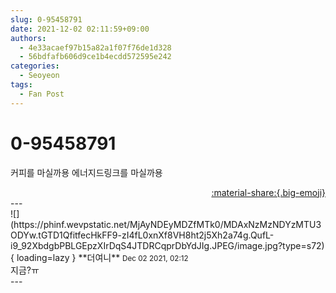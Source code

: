```yaml
---
slug: 0-95458791
date: 2021-12-02 02:11:59+09:00
authors:
  - 4e33acaef97b15a82a1f07f76de1d328
  - 56bdfafb606d9ce1b4ecdd572595e242
categories:
  - Seoyeon
tags:
  - Fan Post
---
```


# 0-95458791

<div class="post-container" markdown="1">
<div class="content-container md-sidebar__scrollwrap" markdown="1">

커피를 마실까용 에너지드링크를 마실까용

</div>
</div>

<div style="text-align: right;" markdown="1">
<a href="https://weverse.io/fromis9/fanpost/0-95458791" style="text-align: right;">:material-share:{.big-emoji}</a>
</div>
---

<div class="comments-container md-sidebar__scrollwrap" markdown="1">
<div class="comment" markdown="1">
<div class='id-container' markdown="1">
![](https://phinf.wevpstatic.net/MjAyNDEyMDZfMTk0/MDAxNzMzNDYzMTU3ODYw.tGTD1QfitfecHkFF9-zI4fL0xnXf8VH8ht2j5Xh2a74g.QufL-i9_92XbdgbPBLGEpzXIrDqS4JTDRCqprDbYdJIg.JPEG/image.jpg?type=s72){ loading=lazy }
**<span class="artist">더여니</span>** <small>Dec 02 2021, 02:12</small><br>
</div>
<div class='comment-body' markdown="1">
지금?ㅠ
</div>
</div>
</div>
---
